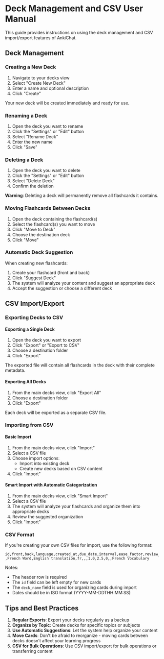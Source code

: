 # Deck Management and CSV User Manual

This guide provides instructions on using the deck management and CSV import/export features of AnkiChat.

## Deck Management

### Creating a New Deck

1. Navigate to your decks view
2. Select "Create New Deck"
3. Enter a name and optional description
4. Click "Create"

Your new deck will be created immediately and ready for use.

### Renaming a Deck

1. Open the deck you want to rename
2. Click the "Settings" or "Edit" button
3. Select "Rename Deck"
4. Enter the new name
5. Click "Save"

### Deleting a Deck

1. Open the deck you want to delete
2. Click the "Settings" or "Edit" button
3. Select "Delete Deck"
4. Confirm the deletion

**Warning**: Deleting a deck will permanently remove all flashcards it contains.

### Moving Flashcards Between Decks

1. Open the deck containing the flashcard(s)
2. Select the flashcard(s) you want to move
3. Click "Move to Deck"
4. Choose the destination deck
5. Click "Move"

### Automatic Deck Suggestion

When creating new flashcards:

1. Create your flashcard (front and back)
2. Click "Suggest Deck"
3. The system will analyze your content and suggest an appropriate deck
4. Accept the suggestion or choose a different deck

## CSV Import/Export

### Exporting Decks to CSV

#### Exporting a Single Deck

1. Open the deck you want to export
2. Click "Export" or "Export to CSV"
3. Choose a destination folder
4. Click "Export"

The exported file will contain all flashcards in the deck with their complete metadata.

#### Exporting All Decks

1. From the main decks view, click "Export All"
2. Choose a destination folder
3. Click "Export"

Each deck will be exported as a separate CSV file.

### Importing from CSV

#### Basic Import

1. From the main decks view, click "Import"
2. Select a CSV file
3. Choose import options:
   - Import into existing deck
   - Create new decks based on CSV content
4. Click "Import"

#### Smart Import with Automatic Categorization

1. From the main decks view, click "Smart Import"
2. Select a CSV file
3. The system will analyze your flashcards and organize them into appropriate decks
4. Review the suggested organization
5. Click "Import"

### CSV Format

If you're creating your own CSV files for import, use the following format:

```
id,front,back,language,created_at,due_date,interval,ease_factor,review_count,deck_id,deck_name
,French Word,English translation,fr,,,1.0,2.5,0,,French Vocabulary
```

Notes:
- The header row is required
- The `id` field can be left empty for new cards
- The `deck_name` field is used for organizing cards during import
- Dates should be in ISO format (YYYY-MM-DDTHH:MM:SS)

## Tips and Best Practices

1. **Regular Exports**: Export your decks regularly as a backup
2. **Organize by Topic**: Create decks for specific topics or subjects
3. **Use Automatic Suggestions**: Let the system help organize your content
4. **Move Cards**: Don't be afraid to reorganize - moving cards between decks doesn't affect your learning progress
5. **CSV for Bulk Operations**: Use CSV import/export for bulk operations or transferring content